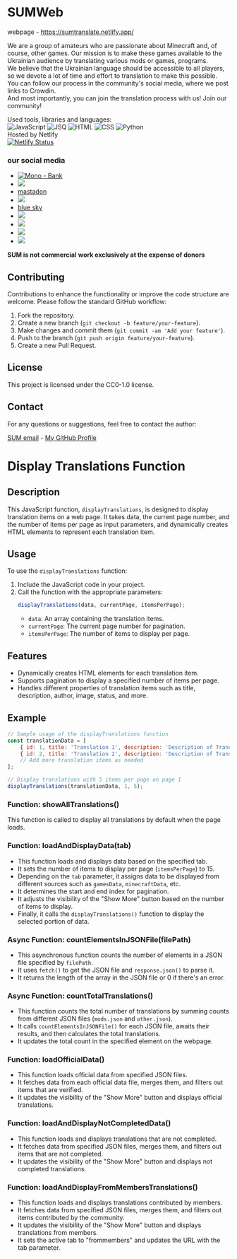 # SUMWeb



webpage - https://sumtranslate.netlify.app/

We are a group of amateurs who are passionate about Minecraft and, of course, other games. Our mission is to make these games available to the Ukrainian audience by translating various mods or games, programs.<br>
We believe that the Ukrainian language should be accessible to all players, so we devote a lot of time and effort to translation to make this possible.<br>
You can follow our process in the community's social media, where we post links to Crowdin.<br>
And most importantly, you can join the translation process with us! Join our community!<br>

Used tools, libraries and languages:<br>
![JavaScript](https://img.shields.io/badge/JavaScript-F7DF1E?style=for-the-badge&logo=JavaScript&logoColor=white)
![JSQ](https://img.shields.io/badge/jQuery-0769AD?style=for-the-badge&logo=jquery&logoColor=white)
![HTML](https://img.shields.io/badge/HTML-239120?style=for-the-badge&logo=html5&logoColor=white)
![CSS](https://img.shields.io/badge/CSS-239120?&style=for-the-badge&logo=css3&logoColor=white)
![Python](https://img.shields.io/badge/Python-3776AB?style=for-the-badge&logo=python&logoColor=white)
<br>
Hosted by Netlify <br> [![Netlify Status](https://api.netlify.com/api/v1/badges/2cdefe4e-57cb-4ba2-a397-374973534931/deploy-status)](https://app.netlify.com/sites/patsiukui/deploys)

### our social media
* [![Mono - Bank](https://img.shields.io/static/v1?label=Mono&message=Bank&color=2ea44f)](https://send.monobank.ua/jar/3eoWaEfxde)
* [<img src="https://img.shields.io/badge/chainlink-375BD2?style=for-the-badge&logo=chainlink&logoColor=white">](https://donatello.to/MEGATREX4)
* [mastadon](https://mastodon.social/@SUMTranslate)
* [<img src="https://img.shields.io/badge/Telegram-2CA5E0?style=for-the-badge&logo=telegram&logoColor=white">](https://t.me/SUMTranslate)
* [blue sky](https://bsky.app/profile/sumtranslate.bsky.social)
* [<img src="https://img.shields.io/badge/Twitter-1DA1F2?style=for-the-badge&logo=twitter&logoColor=white">](https://twitter.com/SUMTranslate)
* [<img src="https://img.shields.io/badge/Instagram-E4405F?style=for-the-badge&logo=instagram&logoColor=white">](https://www.instagram.com/sumtranslate/)
* [<img src="https://img.shields.io/badge/YouTube-FF0000?style=for-the-badge&logo=youtube&logoColor=white">](https://www.youtube.com/@sumtranslate)
* [<img src="https://img.shields.io/badge/TikTok-000000?style=for-the-badge&logo=tiktok&logoColor=white">]([https://link-to-your-URL/](https://www.tiktok.com/@sumtranslate))

**SUM is not commercial**
**work exclusively at the expense of donors**

## Contributing

Contributions to enhance the functionality or improve the code structure are welcome. Please follow the standard GitHub workflow:

1. Fork the repository.
2. Create a new branch (`git checkout -b feature/your-feature`).
3. Make changes and commit them (`git commit -am 'Add your feature'`).
4. Push to the branch (`git push origin feature/your-feature`).
5. Create a new Pull Request.

## License

This project is licensed under the CC0-1.0 license.

## Contact

For any questions or suggestions, feel free to contact the author:

[SUM email](mailto:sumtranslate@outlook.com) - [My GitHub Profile](https://github.com/SKZGx)

# Display Translations Function

## Description

This JavaScript function, `displayTranslations`, is designed to display translation items on a web page. It takes data, the current page number, and the number of items per page as input parameters, and dynamically creates HTML elements to represent each translation item.


## Usage

To use the `displayTranslations` function:

1. Include the JavaScript code in your project.
2. Call the function with the appropriate parameters:
   ```javascript
   displayTranslations(data, currentPage, itemsPerPage);
   ```
   - `data`: An array containing the translation items.
   - `currentPage`: The current page number for pagination.
   - `itemsPerPage`: The number of items to display per page.

## Features

- Dynamically creates HTML elements for each translation item.
- Supports pagination to display a specified number of items per page.
- Handles different properties of translation items such as title, description, author, image, status, and more.

## Example

```javascript
// Sample usage of the displayTranslations function
const translationData = [
    { id: 1, title: 'Translation 1', description: 'Description of Translation 1', author: 'Author 1', image: 'image1.jpg', status: { progress: 'in-progress', verified: true } },
    { id: 2, title: 'Translation 2', description: 'Description of Translation 2', author: 'Author 2', image: 'image2.jpg', status: { completed: 'completed', verified: false } },
    // Add more translation items as needed
];

// Display translations with 5 items per page on page 1
displayTranslations(translationData, 1, 5);
```


### Function: showAllTranslations()

This function is called to display all translations by default when the page loads.

### Function: loadAndDisplayData(tab)

- This function loads and displays data based on the specified tab.
- It sets the number of items to display per page (`itemsPerPage`) to 15.
- Depending on the `tab` parameter, it assigns data to be displayed from different sources such as `gamesData`, `minecraftData`, etc.
- It determines the start and end index for pagination.
- It adjusts the visibility of the "Show More" button based on the number of items to display.
- Finally, it calls the `displayTranslations()` function to display the selected portion of data.

### Async Function: countElementsInJSONFile(filePath)

- This asynchronous function counts the number of elements in a JSON file specified by `filePath`.
- It uses `fetch()` to get the JSON file and `response.json()` to parse it.
- It returns the length of the array in the JSON file or 0 if there's an error.

### Async Function: countTotalTranslations()

- This function counts the total number of translations by summing counts from different JSON files (`mods.json` and `other.json`).
- It calls `countElementsInJSONFile()` for each JSON file, awaits their results, and then calculates the total translations.
- It updates the total count in the specified element on the webpage.

### Function: loadOfficialData()

- This function loads official data from specified JSON files.
- It fetches data from each official data file, merges them, and filters out items that are verified.
- It updates the visibility of the "Show More" button and displays official translations.

### Function: loadAndDisplayNotCompletedData()

- This function loads and displays translations that are not completed.
- It fetches data from specified JSON files, merges them, and filters out items that are not completed.
- It updates the visibility of the "Show More" button and displays not completed translations.

### Function: loadAndDisplayFromMembersTranslations()

- This function loads and displays translations contributed by members.
- It fetches data from specified JSON files, merges them, and filters out items contributed by the community.
- It updates the visibility of the "Show More" button and displays translations from members.
- It sets the active tab to "frommembers" and updates the URL with the tab parameter.






